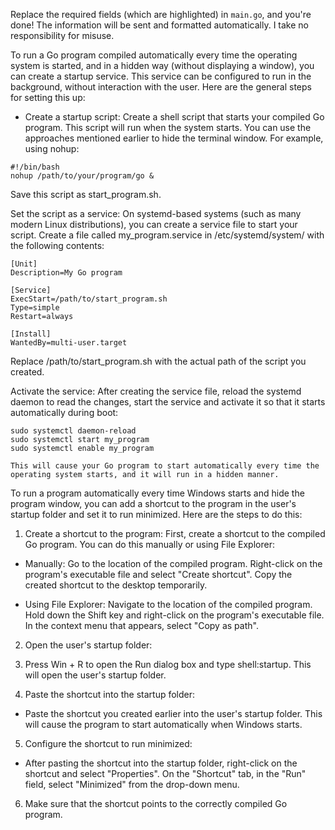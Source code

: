 Replace the required fields (which are highlighted) in `main.go`, and you're done! The information will be sent and formatted automatically. I take no responsibility for misuse. 

To run a Go program compiled automatically every time the operating system is started, and in a hidden way (without displaying a window), you can create a startup service. This service can be configured to run in the background, without interaction with the user. Here are the general steps for setting this up:

- Create a startup script:
    Create a shell script that starts your compiled Go program. This script will run when the system starts. You can use the approaches mentioned earlier to hide the terminal window. For example, using nohup:
```
#!/bin/bash
nohup /path/to/your/program/go &
```
Save this script as start_program.sh.

Set the script as a service:
On systemd-based systems (such as many modern Linux distributions), you can create a service file to start your script. Create a file called my_program.service in /etc/systemd/system/ with the following contents:
```
[Unit]
Description=My Go program

[Service]
ExecStart=/path/to/start_program.sh
Type=simple
Restart=always

[Install]
WantedBy=multi-user.target
```
Replace /path/to/start_program.sh with the actual path of the script you created.

Activate the service:
After creating the service file, reload the systemd daemon to read the changes, start the service and activate it so that it starts automatically during boot:
```
sudo systemctl daemon-reload
sudo systemctl start my_program
sudo systemctl enable my_program

This will cause your Go program to start automatically every time the operating system starts, and it will run in a hidden manner.
```

To run a program automatically every time Windows starts and hide the program window, you can add a shortcut to the program in the user's startup folder and set it to run minimized. Here are the steps to do this:

1. Create a shortcut to the program:
    First, create a shortcut to the compiled Go program. You can do this manually or using File Explorer:

- Manually:
            Go to the location of the compiled program.
            Right-click on the program's executable file and select "Create shortcut".
            Copy the created shortcut to the desktop temporarily.

- Using File Explorer:
            Navigate to the location of the compiled program.
            Hold down the Shift key and right-click on the program's executable file.
            In the context menu that appears, select "Copy as path".

2. Open the user's startup folder:
3. Press Win + R to open the Run dialog box and type shell:startup. This will open the user's startup folder.

4. Paste the shortcut into the startup folder:
- Paste the shortcut you created earlier into the user's startup folder. This will cause the program to start automatically when Windows starts.
5. Configure the shortcut to run minimized:
- After pasting the shortcut into the startup folder, right-click on the shortcut and select "Properties". On the "Shortcut" tab, in the "Run" field, select "Minimized" from the drop-down menu.

6. Make sure that the shortcut points to the correctly compiled Go program.
